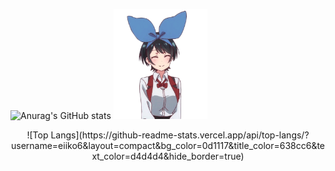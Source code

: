 ![Anurag's GitHub stats](https://github-readme-stats.vercel.app/api?username=eiiko6&count_private=true&hide=contribs&show_icons=true&include_all_commits=true&bg_color=0d1117&title_color=638cc6&ring_color=638cc6&icon_color=386ab0&text_color=d4d4d4&count_private=true&hide_border=true&custom_title=My%20stats:)
<a href="https://github.com/eiiko6">
  <img src="https://github.com/eiiko6/eiiko6/blob/main/GyK2BG9.gif?raw=true" width="150"/>
</a>

<div align="center">
  ![Top Langs](https://github-readme-stats.vercel.app/api/top-langs/?username=eiiko6&layout=compact&bg_color=0d1117&title_color=638cc6&text_color=d4d4d4&hide_border=true)
</div>
